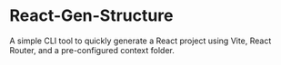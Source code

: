 # React-Gen-Structure
A simple CLI tool to quickly generate a React project using Vite, React Router, and a pre-configured context folder.

